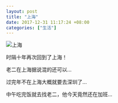 ```yaml
---
layout: post
title: "上海"
date: 2017-12-31 11:17:24 +08:00
categories: ["生活"]
---
```


![上海](https://mrwen.oss-cn-shanghai.aliyuncs.com/2017/12/wx_camera_151463479906610797492.jpg)

<p>时隔十年再次回到了上海！</p>
<p>老二在上海据说混的还可以…</p>
<p>过完年不在上海大概就要去深圳了…</p>
<p>中午吃完饭就去找老二，他今天竟然还在加班…</p>